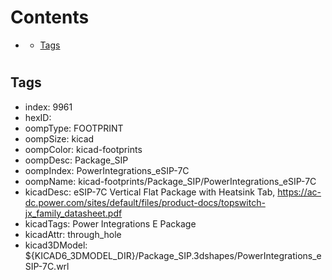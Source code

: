 



Contents
========

* [](#)
	* [Tags](#tags)

# 

## Tags

- index: 9961
- hexID: 
- oompType: FOOTPRINT
- oompSize: kicad
- oompColor: kicad-footprints
- oompDesc: Package_SIP
- oompIndex: PowerIntegrations_eSIP-7C
- oompName: kicad-footprints/Package_SIP/PowerIntegrations_eSIP-7C
- kicadDesc: eSIP-7C Vertical Flat Package with Heatsink Tab, https://ac-dc.power.com/sites/default/files/product-docs/topswitch-jx_family_datasheet.pdf
- kicadTags: Power Integrations E Package
- kicadAttr: through_hole
- kicad3DModel: ${KICAD6_3DMODEL_DIR}/Package_SIP.3dshapes/PowerIntegrations_eSIP-7C.wrl
